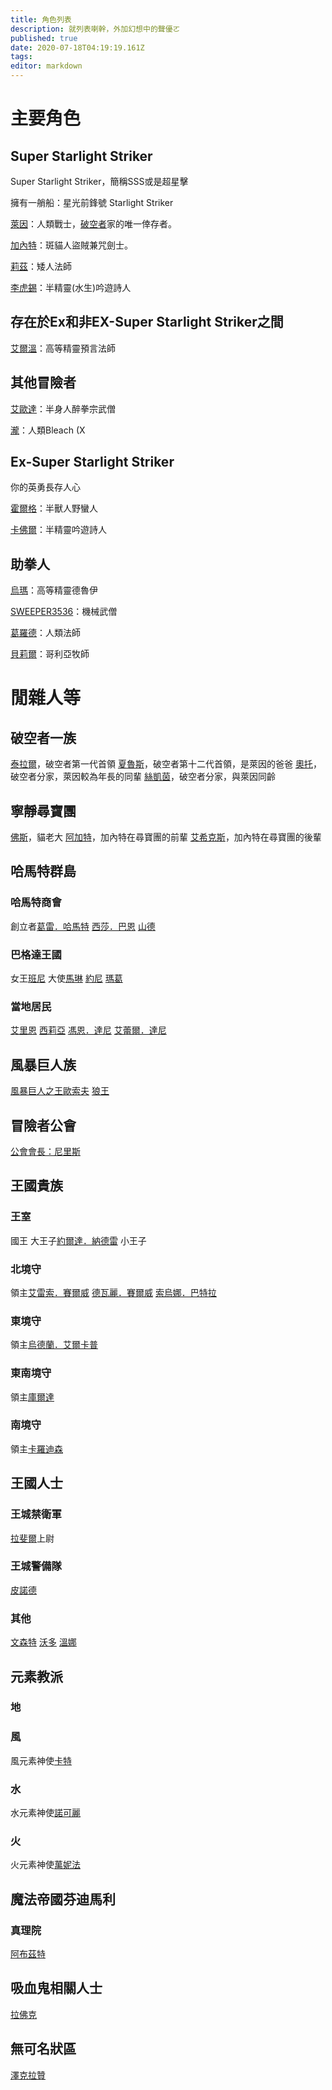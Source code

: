 ```yaml
---
title: 角色列表
description: 就列表喇幹，外加幻想中的聲優ㄛ
published: true
date: 2020-07-18T04:19:19.161Z
tags: 
editor: markdown
---
```


# 主要角色
## Super Starlight Striker

Super Starlight Striker，簡稱SSS或是超星擊

擁有一艄船：星光前鋒號 Starlight Striker

[萊因](/角色/萊因)：人類戰士，[破空者](/組織/破空者一族)家的唯一倖存者。

[加內特](/角色/加內特)：斑貓人盜賊兼咒劍士。

[莉茲](/角色/莉茲)：矮人法師

[李虎錫](/角色/李虎錫)：半精靈(水生)吟遊詩人

## 存在於Ex和非EX-Super Starlight Striker之間

[艾爾溫](/角色/艾爾溫)：高等精靈預言法師

## 其他冒險者

[艾歐達](/角色/艾歐達)：半身人醉拳宗武僧

[瀧](/角色/瀧)：人類Bleach (X

## Ex-Super Starlight Striker
你的英勇長存人心

[霍爾格](/角色/霍爾格)：半獸人野蠻人

[卡佛爾](/角色/卡佛爾)：半精靈吟遊詩人

## 助拳人

[烏瑪](/角色/烏馬)：高等精靈德魯伊

[SWEEPER3536](/角色/SWEEPER3536)：機械武僧

[葛羅德](/角色/葛羅德)：人類法師

[貝莉爾](/角色/貝莉爾)：哥利亞牧師

# 閒雜人等
## 破空者一族
[泰拉爾](/角色/泰拉爾)，破空者第一代首領
[夏魯斯](/角色/夏魯斯)，破空者第十二代首領，是萊因的爸爸
[奧托](/角色/奧托)，破空者分家，萊因較為年長的同輩
[絲凱茵](/角色/絲凱茵)，破空者分家，與萊因同齡

## 寧靜尋寶團
[佛斯](/角色/佛斯)，貓老大
[阿加特](/角色/阿加特)，加內特在尋寶團的前輩
[艾希克斯](/角色/艾希克斯)，加內特在尋寶團的後輩

## 哈馬特群島
### 哈馬特商會
創立者[葛雷．哈馬特](/角色/葛雷哈馬特)
[西莎．巴恩](/角色/西莎)
[山德](/角色/山德)
### 巴格達王國
女王[班尼](/角色/班尼)
大使[馬琳](/角色/馬琳)
[約尼](/角色/約尼)
[瑪葛](/角色/瑪葛)
### 當地居民
[艾里恩](/角色/艾里恩)
[西莉亞](/角色/西莉亞)
[馮恩．達尼](/角色/馮恩)
[艾蕾爾．達尼](/角色/艾蕾爾)
## 風暴巨人族
[風暴巨人之王歐索夫](/角色/歐索夫)
[狼王](/角色/狼王)
## 冒險者公會
[公會會長：尼里斯](/角色/公會會長)
## 王國貴族
### 王室
國王
大王子[約爾達．納德雷](/角色/約爾達)
小王子
### 北境守
領主[艾雷索．賽爾威](/角色/艾雷索)
[德瓦麗．賽爾威](/角色/德瓦麗)
[索烏娜．巴特拉](/角色/索烏娜)
### 東境守
領主[烏德蘭．艾爾卡普](/角色/烏德蘭)
### 東南境守
領主[庫爾達](/角色/庫爾達)
### 南境守
領主[卡羅迪森](/角色/卡羅迪森)
## 王國人士
### 王城禁衛軍
[拉斐爾](/角色/拉斐爾)上尉
### 王城警備隊
[皮諾德](/角色/皮諾德)
### 其他
[文森特](/角色/文森特)
[沃多](/角色/沃多)
[溫娜](/角色/溫娜)
## 元素教派
### 地
### 風
風元素神使[卡特](/角色/卡特)
### 水
水元素神使[諾可麗](/角色/諾可麗)
### 火
火元素神使[萬妮法](/角色/萬妮法)
## 魔法帝國芬迪馬利
### 真理院
[阿布茲特](/角色/阿布茲特)
## 吸血鬼相關人士
[拉佛克](/角色/拉佛克)
## 無可名狀區
[澤克拉贊](/角色/澤克拉贊)